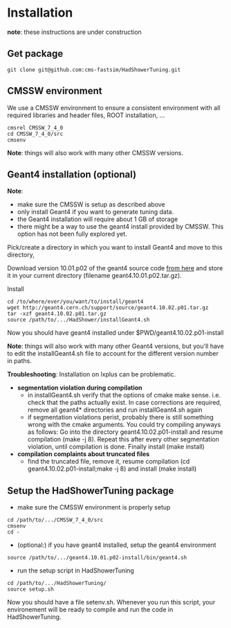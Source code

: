 # Installation

**note**: these instructions are under construction

## Get package

```
git clone git@github.com:cms-fastsim/HadShowerTuning.git
```

## CMSSW environment

We use a CMSSW environment to ensure a consistent environment with all required libraries and header files, ROOT installation, ...

```
cmsrel CMSSW_7_4_0
cd CMSSW_7_4_0/src
cmsenv
```

**Note**: things will also work with many other CMSSW versions.

## Geant4 installation (optional)

**Note**: 
   * make sure the CMSSW is setup as described above
   * only install Geant4 if you want to generate tuning data.
   * the Geant4 installation will require about 1 GB of storage
   * there might be a way to use the geant4 install provided by CMSSW. This option has not been fully explored yet.

Pick/create a directory in which you want to install Geant4 and move to this directory,

Download version 10.01.p02 of the geant4 source code [from here](http://geant4.web.cern.ch/geant4/support/download.shtml)
and store it in your current directory (filename geant4.10.01.p02.tar.gz).

Install

```
cd /to/where/ever/you/want/to/install/geant4
wget http://geant4.cern.ch/support/source/geant4.10.02.p01.tar.gz
tar -xzf geant4.10.02.p01.tar.gz
source /path/to/.../HadShower/installGeant4.sh
```

Now you should have geant4 installed under $PWD/geant4.10.02.p01-install

**Note**: things will also work with many other Geant4 versions,
but you'll have to edit the installGeant4.sh file to account for the different version number in paths.

**Troubleshooting**: Installation on lxplus can be problematic.

   * **segmentation violation during compilation**
      * in installGeant4.sh verify that the options of cmake make sense. i.e. check that the paths actually exist. In case corrections are required, remove all geant4* directories and run installGeant4.sh again
      * if segmentation violations perist, probably there is still something wrong with the cmake arguments. You could try compiling anyways as follows: Go into the directory geant4.10.02.p01-install and resume compilation (make -j 8). Repeat this after every other segmentation violation, until compilation is done. Finally install (make install)
   * **compilation complaints about truncated files**
      * find the truncated file, remove it, resume compilation (cd geant4.10.02.p01-install;make -j 8) and install (make install)  

## Setup the HadShowerTuning package

   * make sure the CMSSW environment is properly setup
```
cd /path/to/.../CMSSW_7_4_0/src
cmsenv
cd -
```

   * (optional:) if you have geant4 installed, setup the geant4 environment
```
source /path/to/.../geant4.10.01.p02-install/bin/geant4.sh
```

   * run the setup script in HadShowerTuning

```
cd /path/to/.../HadShowerTuning/
source setup.sh
```

Now you should have a file setenv.sh.
Whenever you run this script,
your environement will be ready to
compile and run the code in HadShowerTuning.
